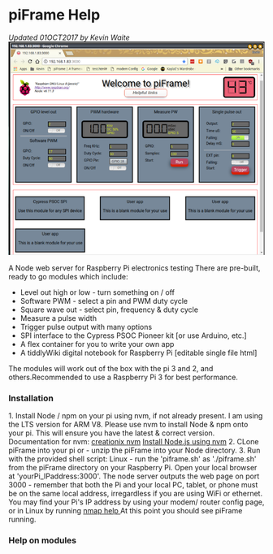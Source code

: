 # piFrame Help
<i>Updated 01OCT2017 by Kevin Waite</i>
<br>
<img src="pi-frame-1-800.png">
<br>
<p>A Node web server for Raspberry Pi electronics testing
There are pre-built, ready to go modules which include:
<ul>
  <li> Level out high or low - turn something on / off </li>
  <li> Software PWM - select a pin and PWM duty cycle </li>
  <li> Square wave out - select pin, frequency & duty cycle</li>
  <li> Measure a pulse width</li>
  <li> Trigger pulse output with many options</li>
  <li> SPI interface to the Cypress PSOC Pioneer kit [or use Arduino, etc.]</li>
  <li> A flex container for you to write your own app</li> 
  <li> A tiddlyWiki digital notebook for Raspberry Pi [editable single file html] </li>
</ul>
The modules will work out of the box with the pi 3 and 2, and others.Recommended to use a Raspberry Pi 3 for best performance. 
<h3>Installation</h3>
1. Install Node / npm on your pi using nvm, if not already present. I am using the LTS version for ARM V8.  
    Please use nvm to install Node & npm onto your pi. This will ensure you have the latest & correct version.
    Documentation for nvm: <a href="https://github.com/creationix/nvm#verify-installation">creationix nvm</a>
    <a href="https://www.losant.com/blog/how-to-install-nodejs-on-raspberry-pi">Install Node.js using nvm</a>
2. CLone piFrame into your pi or - unzip the piFrame into your Node directory.
3. Run with the provided shell script:
    Linux - run the 'piframe.sh' as './piframe.sh' from the piFrame directory on your Raspberry Pi. Open your local browser       at 'yourPi_IPaddress:3000'. The node server outputs the web page on port 3000 - remember that both the Pi and your local     PC, tablet, or phone must be on the same local address, irregardless if you are using WiFi or ethernet.
    You may find your Pi's IP address by using your modem/ router config page, or in Linux by running <a    href="https://www.raspberrypi.org/documentation/remote-access/ip-address.md"> nmap help </a>
    At this point you should see piFrame running. 
<br>
<h3>Help on modules</h3>





</p>

